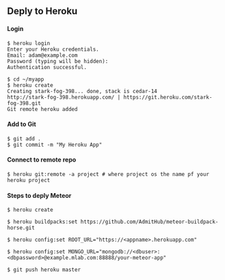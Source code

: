 ## Deply to Heroku

#### Login
```
$ heroku login
Enter your Heroku credentials.
Email: adam@example.com
Password (typing will be hidden):
Authentication successful.
```

```
$ cd ~/myapp
$ heroku create
Creating stark-fog-398... done, stack is cedar-14
http://stark-fog-398.herokuapp.com/ | https://git.heroku.com/stark-fog-398.git
Git remote heroku added
```

#### Add to Git
```
$ git add .
$ git commit -m "My Heroku App"
```

#### Connect to remote repo
`$ heroku git:remote -a project # where project os the name pf your heroku project`

#### Steps to deply Meteor
`$ heroku create`

`$ heroku buildpacks:set https://github.com/AdmitHub/meteor-buildpack-horse.git`

`$ heroku config:set ROOT_URL="https://<appname>.herokuapp.com"`

`$ heroku config:set MONGO_URL="mongodb://<dbuser>:<dbpassword>@example.mlab.com:88888/your-meteor-app"`

`$ git push heroku master`
